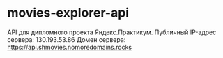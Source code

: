 # movies-explorer-api

API для дипломного проекта Яндекс.Практикум.
Публичный IP-адрес сервера: 130.193.53.86
Домен сервера:  https://api.shmovies.nomoredomains.rocks
